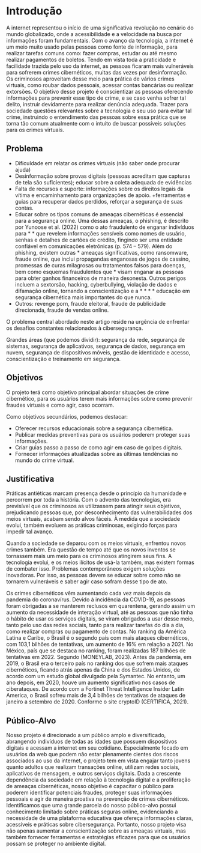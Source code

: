 # Introdução

A internet representou o início de uma significativa revolução no cenário do mundo globalizado, onde a acessibilidade e a velocidade na busca por informações foram fundamentais.  Com o avanço da tecnologia, a internet é um meio muito usado pelas pessoas como fonte de informação, para realizar tarefas comuns como: fazer compras, estudar ou até mesmo realizar pagamentos de boletos. Tendo em vista toda a praticidade e facilidade trazida pelo uso da internet, as pessoas ficaram mais vulneráveis para sofrerem crimes cibernéticos, muitas das vezes por desinformação. Os criminosos aproveitam desse meio para prática de vários crimes virtuais, como roubar dados pessoais, acessar contas bancárias ou realizar extorsões.
O objetivo desse projeto é conscientizar as pessoas oferecendo informações para prevenir esse tipo de crime, e se caso venha sofrer tal delito, instruir devidamente para realizar denúncia adequada. Trazer para sociedade questões relevantes sobre a tecnologia e seu uso para evitar tal crime, instruindo o entendimento das pessoas sobre essa prática que se torna tão comum atualmente com o intuito de buscar possíveis soluções para os crimes virtuais.


## Problema
* Dificuldade em relatar os crimes virtuais (não saber onde procurar ajuda)
* Desinformação sobre provas digitais (pessoas acreditam que capturas de tela são suficientes); educar sobre a coleta adequada de evidências
* Falta de recursos e suporte: informações sobre os direitos legais da vítima e encaminhamento para organizações de apoio. +ferramentas e guias para recuperar dados perdidos, reforçar a segurança de suas contas.
* Educar sobre os tipos comuns de ameaças cibernéticas é essencial para a segurança online. Uma dessas ameaças, o phishing, é descrito por Yunoose et al. (2022) como o ato fraudulento de enganar indivíduos para * * que revelem informações sensíveis como nomes de usuário, senhas e detalhes de cartões de crédito, fingindo ser uma entidade confiável em comunicações eletrônicas (p. 574 – 579). Além do phishing, existem outras * ameaças significativas, como ransomware, fraude online, que inclui propagandas enganosas de jogos de cassino, promessas de curas milagrosas ou tratamentos falsos para doenças, bem como esquemas fraudulentos que * visam enganar as pessoas para obter ganhos financeiros de maneira desonesta. Outros perigos incluem a sextorsão, hacking, cyberbullying, violação de dados e difamação online, tornando a conscientização e a * * * * educação em segurança cibernética mais importantes do que nunca.
* Outros: revenge porn, fraude eleitoral, fraude de publicidade direcionada, fraude de vendas online.

O problema central abordado neste artigo reside na urgência de enfrentar os desafios constantes relacionados à cibersegurança.

Grandes áreas (que podemos dividir): segurança da rede, segurança de sistemas, segurança de aplicativos, segurança de dados, segurança em nuvem, segurança de dispositivos móveis, gestão de identidade e acesso, conscientização e treinamento em segurança.


## Objetivos

O projeto terá como objetivo principal abordar situações de crime cibernético, para os usuários terem mais informações sobre como prevenir fraudes virtuais e como agir, caso ocorram.

Como objetivos secundários, podemos destacar:
* Oferecer recursos educacionais sobre a segurança cibernética.
* Publicar medidas preventivas para os usuários poderem proteger suas informações.
* Criar guias passo a passo de como agir em caso de golpes digitais.
* Fornecer informações atualizadas sobre as últimas tendências no mundo do crime virtual.

 

## Justificativa

Práticas antiéticas marcam presença desde o princípio da humanidade e percorrem por toda a história. Com o advento das tecnologias, era previsível que os criminosos as utilizassem para atingir seus objetivos, prejudicando pessoas que, por desconhecimento das vulnerabilidades dos meios virtuais, acabam sendo alvos fáceis. À medida que a sociedade evolui, também evoluem as práticas criminosas, exigindo forças para impedir tal avanço.

Quando a sociedade se deparou com os meios virtuais, enfrentou novos crimes também. Era questão de tempo até que os novos inventos se tornassem mais um meio para os criminosos atingirem seus fins. A tecnologia evolui, e os meios ilícitos de usá-la também, mas existem formas de combater isso. Problemas contemporâneos exigem soluções inovadoras. Por isso, as pessoas devem se educar sobre como não se tornarem vulneráveis e saber agir caso sofram desse tipo de ato.

Os crimes cibernéticos vêm aumentando cada vez mais depois da pandemia do coronavírus. Devido à incidência da COVID-19, as pessoas foram obrigadas a se manterem reclusos em quarentena, gerando assim um aumento da necessidade de interação virtual, até as pessoas que não tinha o hábito de usar os serviços digitais, se viram obrigados a usar desse meio, tanto pelo uso das redes sociais, tanto para realizar tarefas do dia a dia, como realizar compras ou pagamento de contas. 
No ranking da América Latina e Caribe, o Brasil é o segundo país com mais ataques cibernéticos, com 103,1 bilhões de tentativas, um aumento de 16% em relação a 2021. No México, país que se destaca no ranking, foram realizadas 187 bilhões de tentativas em 2022.  Segundo (MONEYLAB, 2023).  Antes da pandemia, em 2019, o Brasil era o terceiro país no ranking dos que sofrem mais ataques cibernéticos, ficando atrás apenas da China e dos Estados Unidos, de acordo com um estudo global divulgado pela Symantec.  No entanto, um ano depois, em 2020, houve um aumento significativo nos casos de ciberataques. De acordo com a Fortinet Threat Intelligence Insider Latin America, o Brasil sofreu mais de 3,4 bilhões de tentativas de ataques de janeiro a setembro de 2020. Conforme o site cryptoID (CERTIFICA, 2021).


## Público-Alvo

Nosso projeto é direcionado a um público amplo e diversificado, abrangendo indivíduos de todas as idades que possuem dispositivos digitais e acessam a internet em seu cotidiano. Especialmente focado em usuários da web que podem não estar plenamente cientes dos riscos associados ao uso da internet, o projeto tem em vista engajar tanto jovens quanto adultos que realizam transações online, utilizam redes sociais, aplicativos de mensagem, e outros serviços digitais. Dada a crescente dependência da sociedade em relação à tecnologia digital e a proliferação de ameaças cibernéticas, nosso objetivo é capacitar o público para poderem identificar potenciais fraudes, proteger suas informações pessoais e agir de maneira proativa na prevenção de crimes cibernéticos. Identificamos que uma grande parcela do nosso público-alvo possui conhecimento limitado sobre práticas seguras online, evidenciando a necessidade de uma plataforma educativa que ofereça informações claras, acessíveis e práticas sobre cibersegurança. Portanto, nosso projeto visa não apenas aumentar a conscientização sobre as ameaças virtuais, mas também fornecer ferramentas e estratégias eficazes para que os usuários possam se proteger no ambiente digital.


